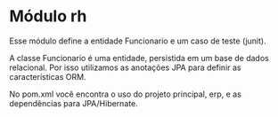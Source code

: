Módulo rh
=====================

Esse módulo define a entidade Funcionario e um caso de teste (junit).

A classe Funcionario é uma entidade, persistida em um base de dados relacional. Por isso utilizamos as anotações JPA para definir as características ORM.

No pom.xml você encontra o uso do projeto principal, erp, e as dependências para JPA/Hibernate.

